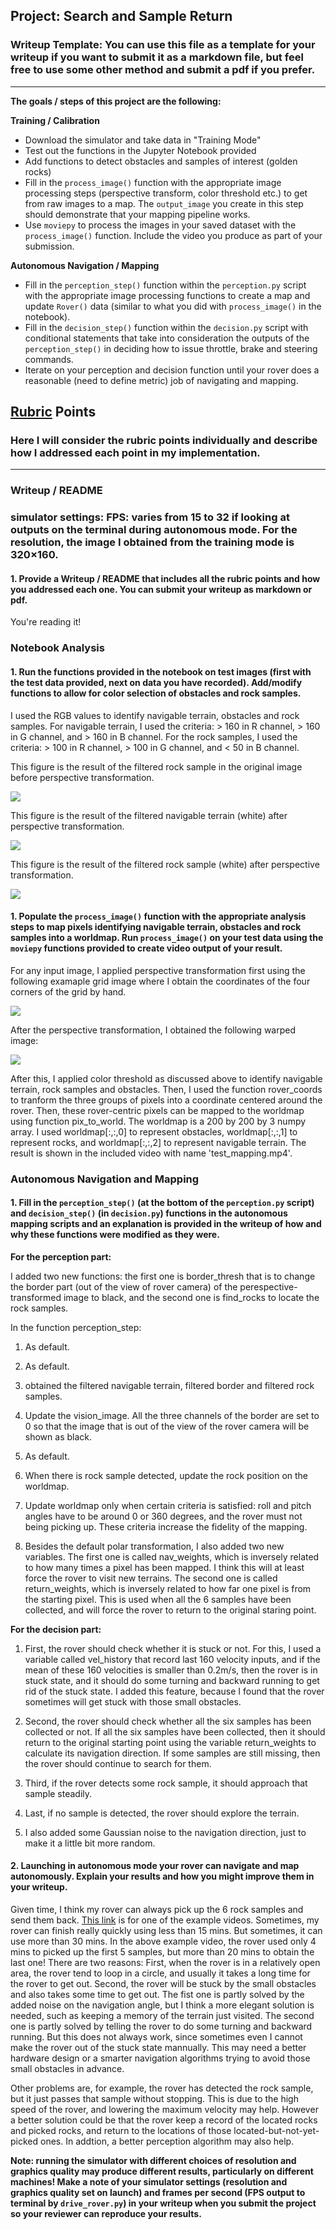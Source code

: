 ## Project: Search and Sample Return
### Writeup Template: You can use this file as a template for your writeup if you want to submit it as a markdown file, but feel free to use some other method and submit a pdf if you prefer.

---


**The goals / steps of this project are the following:**  

**Training / Calibration**  

* Download the simulator and take data in "Training Mode"
* Test out the functions in the Jupyter Notebook provided
* Add functions to detect obstacles and samples of interest (golden rocks)
* Fill in the `process_image()` function with the appropriate image processing steps (perspective transform, color threshold etc.) to get from raw images to a map.  The `output_image` you create in this step should demonstrate that your mapping pipeline works.
* Use `moviepy` to process the images in your saved dataset with the `process_image()` function.  Include the video you produce as part of your submission.

**Autonomous Navigation / Mapping**

* Fill in the `perception_step()` function within the `perception.py` script with the appropriate image processing functions to create a map and update `Rover()` data (similar to what you did with `process_image()` in the notebook). 
* Fill in the `decision_step()` function within the `decision.py` script with conditional statements that take into consideration the outputs of the `perception_step()` in deciding how to issue throttle, brake and steering commands. 
* Iterate on your perception and decision function until your rover does a reasonable (need to define metric) job of navigating and mapping.  

[//]: # (Image References)

[image1]: rock_sample_filtered.jpg
[image2]: navigable_terrain.jpg
[image3]: rock_sample.jpg
[image4]: example_grid1.jpg
[image5]: warped.jpg

## [Rubric](https://review.udacity.com/#!/rubrics/916/view) Points
### Here I will consider the rubric points individually and describe how I addressed each point in my implementation.  

---
### Writeup / README

### simulator settings: FPS: varies from 15 to 32 if looking at outputs on the terminal during autonomous mode. For the resolution, the image I obtained from the training mode is 320×160. 

#### 1. Provide a Writeup / README that includes all the rubric points and how you addressed each one.  You can submit your writeup as markdown or pdf.  

You're reading it!

### Notebook Analysis
#### 1. Run the functions provided in the notebook on test images (first with the test data provided, next on data you have recorded). Add/modify functions to allow for color selection of obstacles and rock samples.

I used the RGB values to identify navigable terrain, obstacles and rock samples. For navigable terrain, I used the criteria: > 160 in R channel, > 160 in G channel, and > 160 in B channel. For the rock samples, I used the criteria: > 100 in R channel, > 100 in G channel, and < 50 in B channel. 

This figure is the result of the filtered rock sample in the original image before perspective transformation.

![][image1]

This figure is the result of the filtered navigable terrain (white) after perspective transformation.

![][image2]

This figure is the result of the filtered rock sample (white) after perspective transformation.

![][image3]

#### 1. Populate the `process_image()` function with the appropriate analysis steps to map pixels identifying navigable terrain, obstacles and rock samples into a worldmap.  Run `process_image()` on your test data using the `moviepy` functions provided to create video output of your result. 

For any input image, I applied perspective transformation first using the following examaple grid image where I obtain the coordinates of the four corners of the grid by hand.

![][image4]

After the perspective transformation, I obtained the following warped image:

![][image5]

After this, I applied color threshold as discussed above to identify navigable terrain, rock samples and obstacles. Then, I used the function rover_coords to tranform the three groups of pixels into a coordinate centered around the rover. Then, these rover-centric pixels can be mapped to the worldmap using function pix_to_world. The worldmap is a 200 by 200 by 3 numpy array. I used worldmap[:,:,0] to represent obstacles, worldmap[:,:,1] to represent rocks, and worldmap[:,:,2] to represent navigable terrain. The result is shown in the included video with name 'test_mapping.mp4'.

### Autonomous Navigation and Mapping

#### 1. Fill in the `perception_step()` (at the bottom of the `perception.py` script) and `decision_step()` (in `decision.py`) functions in the autonomous mapping scripts and an explanation is provided in the writeup of how and why these functions were modified as they were.

**For the perception part:**

I added two new functions: the first one is border_thresh that is to change the border part (out of the view of rover camera) of the perespective-transformed image to black, and the second one is find_rocks to locate the rock samples.

In the function perception_step:

1) As default.

2) As default.

3) obtained the filtered navigable terrain, filtered border and filtered rock samples.

4) Update the vision_image. All the three channels of the border are set to 0 so that the image that is out of the view of the rover camera will be shown as black.

5) As default.

6) When there is rock sample detected, update the rock position on the worldmap.

7) Update worldmap only when certain criteria is satisfied: roll and pitch angles have to be around 0 or 360 degrees, and the rover must not being picking up. These criteria increase the fidelity of the mapping.

8) Besides the default polar transformation, I also added two new variables. The first one is called nav_weights, which is inversely related to how many times a pixel has been mapped. I think this will at least force the rover to visit new terrains. The second one is called return_weights, which is inversely related to how far one pixel is from the starting pixel. This is used when all the 6 samples have been collected, and will force the rover to return to the original staring point.

**For the decision part:**

1) First, the rover should check whether it is stuck or not. For this, I used a variable called vel_history that record last 160 velocity inputs, and if the mean of these 160 velocities is smaller than 0.2m/s, then the rover is in stuck state, and it should do some turning and backward running to get rid of the stuck state. I added this feature, because I found that the rover sometimes will get stuck with those small obstacles.

2) Second, the rover should check whether all the six samples has been collected or not. If all the six samples have been collected, then it should return to the original starting point using the variable return_weights to calculate its navigation direction. If some samples are still missing, then the rover should continue to search for them.

3) Third, if the rover detects some rock sample, it should approach that sample steadily.

4) Last, if no sample is detected, the rover should explore the terrain.

5) I also added some Gaussian noise to the navigation direction, just to make it a little bit more random.


#### 2. Launching in autonomous mode your rover can navigate and map autonomously.  Explain your results and how you might improve them in your writeup.  

Given time, I think my rover can always pick up the 6 rock samples and send them back. [This link](https://www.youtube.com/watch?v=bhfFAU6IHso&t=687s) is for one of the example videos. Sometimes, my rover can finish really quickly using less than 15 mins. But sometimes, it can use more than 30 mins. In the above example video, the rover used only 4 mins to picked up the first 5 samples, but more than 20 mins to obtain the last one! There are two reasons: First, when the rover is in a relatively open area, the rover tend to loop in a circle, and usually it takes a long time for the rover to get out. Second, the rover will be stuck by the small obstacles and also takes some time to get out. The fist one is partly solved by the added noise on the navigation angle, but I think a more elegant solution is needed, such as keeping a memory of the terrain just visited. The second one is partly solved by telling the rover to do some turning and backward running. But this does not always work, since sometimes even I cannot make the rover out of the stuck state mannually. This may need a better hardware design or a smarter navigation algorithms trying to avoid those small obstacles in advance.

Other problems are, for example, the rover has detected the rock sample, but it just passes that sample without stopping. This is due to the high speed of the rover, and lowering the maximum velocity may help. However a better solution could be that the rover keep a record of the located rocks and picked rocks, and return to the locations of those located-but-not-yet-picked ones. In addtion, a better perception algorithm may also help.

**Note: running the simulator with different choices of resolution and graphics quality may produce different results, particularly on different machines!  Make a note of your simulator settings (resolution and graphics quality set on launch) and frames per second (FPS output to terminal by `drive_rover.py`) in your writeup when you submit the project so your reviewer can reproduce your results.**







